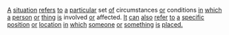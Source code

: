[A](./a.md) [situation](./situation.md) [refers](./refers.md) [to](./to.md) [a](./a.md) [particular](./particular.md) set [of](./of.md) circumstances [or](./or.md) conditions [in](./in.md) [which](./which.md) [a](./a.md) [person](./person.md) [or](./or.md) [thing](./thing.md) [is](./is.md) involved [or](./or.md) affected. [It](./it.md) [can](./can.md) [also](./also.md) [refer](./refer.md) [to](./to.md) [a](./a.md) [specific](./specific.md) [position](./position.md) [or](./or.md) [location](./location.md) [in](./in.md) [which](./which.md) [someone](./someone.md) [or](./or.md) [something](./something.md) [is](./is.md) [placed.](./placed.md)